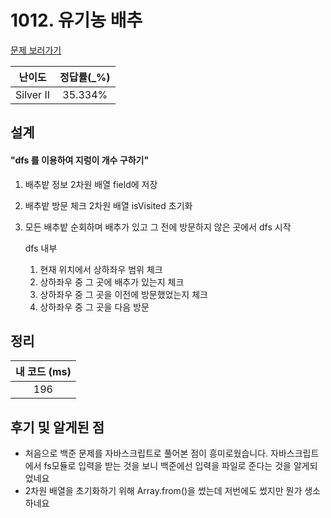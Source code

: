 # 1012. 유기농 배추

[문제 보러가기](https://www.acmicpc.net/problem/1012)

| 난이도 | 정답률(\_%) |
| :----: | :---------: |
| Silver II | 35.334% |

## 설계
#### "dfs 를 이용하여 지렁이 개수 구하기"
1. 배추밭 정보 2차원 배열 field에 저장
2. 배추밭 방문 체크 2차원 배열 isVisited 초기화
3. 모든 배추밭 순회하며 배추가 있고 그 전에 방문하지 않은 곳에서 dfs 시작
  
    dfs 내부
    1. 현재 위치에서 상하좌우 범위 체크
    2. 상하좌우 중 그 곳에 배추가 있는지 체크
    3. 상하좌우 중 그 곳을 이전에 방문했었는지 체크
    4. 상하좌우 중 그 곳을 다음 방문

## 정리

| 내 코드 (ms) |
| :----------: |
|       196    |

## 후기 및 알게된 점
- 처음으로 백준 문제를 자바스크립트로 풀어본 점이 흥미로웠습니다. 자바스크립트에서 fs모듈로 입력을 받는 것을 보니 백준에선 입력을 파일로 준다는 것을 알게되었네요
- 2차원 배열을 초기화하기 위해 Array.from()을 썼는데 저번에도 썼지만 뭔가 생소하네요